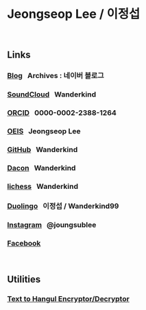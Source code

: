 # Jeongseop Lee / 이정섭

<br>

## Links

### [Blog](https://blog.naver.com/inamoratowanderlust) &nbsp;&nbsp;Archives : 네이버 블로그

### [SoundCloud](https://soundcloud.com/musicianwanderkind/sets) &nbsp;&nbsp;Wanderkind

### [ORCID](https://orcid.org/0000-0002-2388-1264) &nbsp;&nbsp;0000-0002-2388-1264

### [OEIS](https://oeis.org/wiki/User:Jeongseop_Lee) &nbsp;&nbsp;Jeongseop Lee

### [GitHub](https://github.com/Wanderkind) &nbsp;&nbsp;Wanderkind

### [Dacon](https://dacon.io/myprofile/429672/home) &nbsp;&nbsp;Wanderkind

### [lichess](https://lichess.org/@/Wanderkind) &nbsp;&nbsp;Wanderkind

### [Duolingo](https://www.duolingo.com/profile/Wanderkind99) &nbsp;&nbsp;이정섭&nbsp;/&nbsp;Wanderkind99

### [Instagram](https://www.instagram.com/joungsublee/) &nbsp;&nbsp;@joungsublee

### [Facebook](https://www.facebook.com/joungsub.lee.1/)

<br>

## Utilities

### [Text to Hangul Encryptor/Decryptor](https://wanderkind.neocities.org/TTHED.html)
